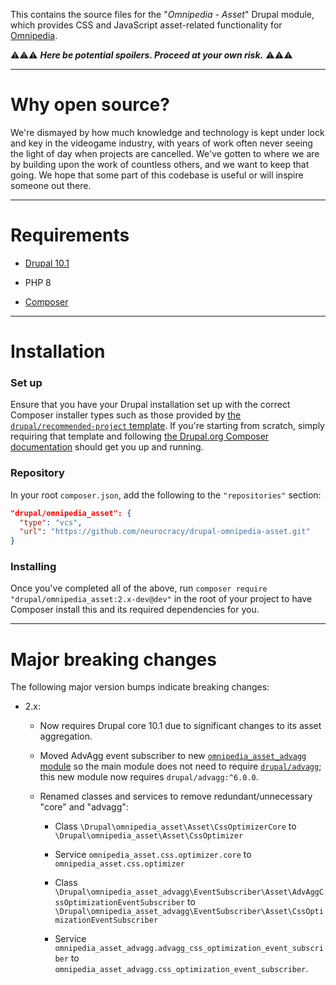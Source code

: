 This contains the source files for the "*Omnipedia - Asset*" Drupal module,
which provides CSS and JavaScript asset-related functionality for
[Omnipedia](https://omnipedia.app/).

⚠️⚠️⚠️ ***Here be potential spoilers. Proceed at your own risk.*** ⚠️⚠️⚠️

----

# Why open source?

We're dismayed by how much knowledge and technology is kept under lock and key
in the videogame industry, with years of work often never seeing the light of
day when projects are cancelled. We've gotten to where we are by building upon
the work of countless others, and we want to keep that going. We hope that some
part of this codebase is useful or will inspire someone out there.

----

# Requirements

* [Drupal 10.1](https://www.drupal.org/download)

* PHP 8

* [Composer](https://getcomposer.org/)

----

# Installation


### Set up

Ensure that you have your Drupal installation set up with the correct Composer
installer types such as those provided by [the `drupal/recommended-project`
template](https://www.drupal.org/docs/develop/using-composer/starting-a-site-using-drupal-composer-project-templates#s-drupalrecommended-project).
If you're starting from scratch, simply requiring that template and following
[the Drupal.org Composer
documentation](https://www.drupal.org/docs/develop/using-composer/starting-a-site-using-drupal-composer-project-templates)
should get you up and running.

### Repository

In your root `composer.json`, add the following to the `"repositories"` section:

```json
"drupal/omnipedia_asset": {
  "type": "vcs",
  "url": "https://github.com/neurocracy/drupal-omnipedia-asset.git"
}
```

### Installing

Once you've completed all of the above, run `composer require
"drupal/omnipedia_asset:2.x-dev@dev"` in the root of your project to have
Composer install this and its required dependencies for you.

----

# Major breaking changes

The following major version bumps indicate breaking changes:

* 2.x:

  * Now requires Drupal core 10.1 due to significant changes to its asset aggregation.

  * Moved AdvAgg event subscriber to new [`omnipedia_asset_advagg` module](modules/omnipedia_asset_advagg) so the main module does not need to require [`drupal/advagg`](https://www.drupal.org/project/advagg); this new module now requires `drupal/advagg:^6.0.0`.

  * Renamed classes and services to remove redundant/unnecessary "core" and "advagg":

    * Class `\Drupal\omnipedia_asset\Asset\CssOptimizerCore` to `\Drupal\omnipedia_asset\Asset\CssOptimizer`

    * Service `omnipedia_asset.css.optimizer.core` to `omnipedia_asset.css.optimizer`

    * Class `\Drupal\omnipedia_asset_advagg\EventSubscriber\Asset\AdvAggCssOptimizationEventSubscriber` to `\Drupal\omnipedia_asset_advagg\EventSubscriber\Asset\CssOptimizationEventSubscriber`

    * Service `omnipedia_asset_advagg.advagg_css_optimization_event_subscriber` to `omnipedia_asset_advagg.css_optimization_event_subscriber`.
